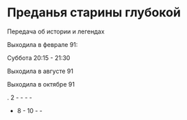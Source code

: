 # Преданья старины глубокой

Передача об истории и легендах

Выходила в феврале 91:

Суббота 20:15 - 21:30

Выходила в августе 91

Выходила в октябре 91

.   2   -   -   -   -
-   8   -   10  -   -
